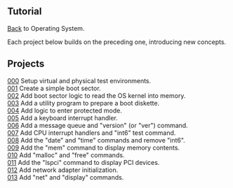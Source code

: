 ## Tutorial  
  
[Back](../README.md) to Operating System.  

Each project below builds on the preceding one, introducing new concepts.  
  
## Projects  
  
[000](000/README.md) Setup virtual and physical test environments.  
[001](001/README.md) Create a simple boot sector.  
[002](002/README.md) Add boot sector logic to read the OS kernel into memory.  
[003](003/README.md) Add a utility program to prepare a boot diskette.  
[004](004/README.md) Add logic to enter protected mode.  
[005](005/README.md) Add a keyboard interrupt handler.  
[006](006/README.md) Add a message queue and "version" (or "ver") command.  
[007](007/README.md) Add CPU interrupt handlers and "int6" test command.  
[008](008/README.md) Add the "date" and "time" commands and remove "int6".  
[009](009/README.md) Add the "mem" command to display memory contents.  
[010](010/README.md) Add "malloc" and "free" commands.  
[011](011/README.md) Add the "lspci" command to display PCI devices.  
[012](012/README.md) Add network adapter initialization.  
[013](013/README.md) Add "net" and "display" commands.  
   